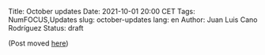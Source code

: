 Title: October updates
Date: 2021-10-01 20:00 CET
Tags: NumFOCUS,Updates
slug: october-updates
lang: en
Author: Juan Luis Cano Rodríguez
Status: draft

(Post moved [here](/blog/2021/11/01/october-updates/))

